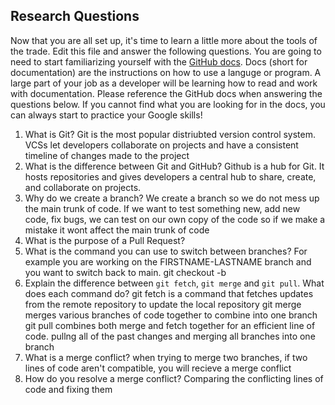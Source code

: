 ## Research Questions 

Now that you are all set up, it's time to learn a little more about the tools of the trade. Edit this file and answer the following questions. You are going to need to start familiarizing yourself with the [GitHub docs](https://docs.github.com/en). Docs (short for documentation) are the instructions on how to use a languge or program. A large part of your job as a developer will be learning how to read and work with documentation. Please reference the GitHub docs when answering the questions below. If you cannot find what you are looking for in the docs, you can always start to practice your Google skills!

1. What is Git? Git is the most popular distriubted version control system. VCSs let developers collaborate on projects and have a consistent timeline of changes made to the project
2. What is the difference between Git and GitHub? Github is a hub for Git. It hosts repositories and gives developers a central hub to share, create, and collaborate on projects.
3. Why do we create a branch? We create a branch so we do not mess up the main trunk of code. If we want to test something new, add new code, fix bugs, we can test on our own copy of the code so if we make a mistake it wont affect the main trunk of code
4. What is the purpose of a Pull Request?
5. What is the command you can use to switch between branches? For example you are working on the FIRSTNAME-LASTNAME branch and you want to switch back to main. git checkout -b
6. Explain the difference between `git fetch`, `git merge` and `git pull`. What does each command do?
git fetch is a command that fetches updates from the remote repository to update the local repository
git merge merges various branches of code together to combine into one branch
git pull combines both merge and fetch together for an efficient line of code. pullng all of the past changes and merging all branches into one branch
7. What is a merge conflict? when trying to merge two branches, if two lines of code aren't compatible, you will recieve a merge conflict
8. How do you resolve a merge conflict? Comparing the conflicting lines of code and fixing them
